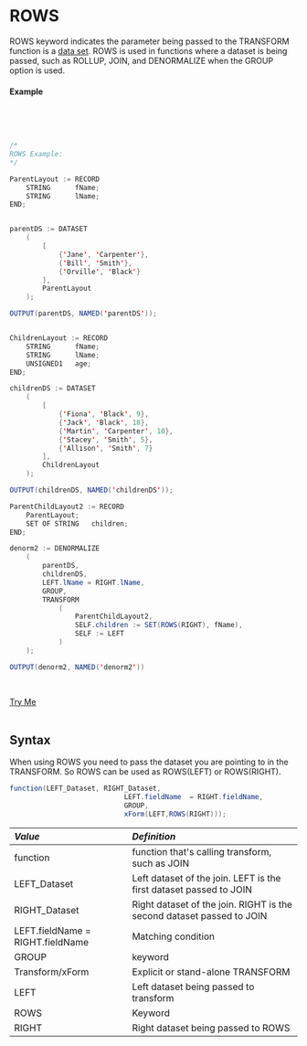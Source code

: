 # ROWS 

ROWS keyword indicates the parameter being passed to the TRANSFORM function is a <u>data set</u>. ROWS is used in functions where a dataset is being passed, such as ROLLUP, JOIN, and DENORMALIZE when the GROUP option is used.


#### Example 

<br>
<pre id = 'Rows_Exp1'>

```java
/*
ROWS Example:
*/

ParentLayout := RECORD
    STRING      fName;
    STRING      lName;
END;


parentDS := DATASET
    (
        [
            {'Jane', 'Carpenter'},
            {'Bill', 'Smith'},
            {'Orville', 'Black'}
        ],
        ParentLayout
    );

OUTPUT(parentDS, NAMED('parentDS'));


ChildrenLayout := RECORD
    STRING      fName;
    STRING      lName;
    UNSIGNED1   age;
END;

childrenDS := DATASET
    (
        [
            {'Fiona', 'Black', 9},
            {'Jack', 'Black', 18},
            {'Martin', 'Carpenter', 10},
            {'Stacey', 'Smith', 5},
            {'Allison', 'Smith', 7}
        ],
        ChildrenLayout
    );

OUTPUT(childrenDS, NAMED('childrenDS'));

ParentChildLayout2 := RECORD
    ParentLayout;
    SET OF STRING   children;
END;

denorm2 := DENORMALIZE
    (
        parentDS,
        childrenDS,
        LEFT.lName = RIGHT.lName,
        GROUP,
        TRANSFORM
            (
                ParentChildLayout2,
                SELF.children := SET(ROWS(RIGHT), fName),
                SELF := LEFT
            )
    );

OUTPUT(denorm2, NAMED('denorm2'))
```

</pre>
<a class="trybutton" href="javascript:OpenECLEditor(['Rows_Exp1'])"> Try Me </a>

</br>
</br>



## Syntax 

When using ROWS you need to pass the dataset you are pointing to in the TRANSFORM. So ROWS can be used as ROWS(LEFT) or ROWS(RIGHT).

```java
function(LEFT_Dataset, RIGHT_Dataset,
                            LEFT.fieldName  = RIGHT.fieldName,
                            GROUP,
                            xForm(LEFT,ROWS(RIGHT)));
```

|*Value*|*Definition*|
|:----|:---------|
function | function that's calling transform, such as JOIN
LEFT_Dataset | Left dataset of the join. LEFT is the first dataset passed to JOIN
RIGHT_Dataset | Right dataset of the join. RIGHT is the second dataset passed to JOIN 
LEFT.fieldName = RIGHT.fieldName | Matching condition
GROUP| keyword
Transform/xForm | Explicit or stand-alone TRANSFORM
LEFT|Left dataset being passed to transform
ROWS|Keyword
RIGHT|Right dataset being passed to ROWS 

